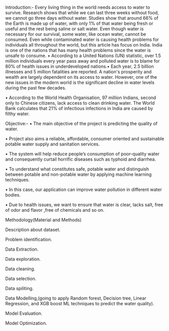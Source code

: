 Introduction:-
Every living thing in the world needs access to water to survive. Research shows that while we can last three weeks without food, we cannot go three days without water. Studies show that around 66% of the Earth is made up of water, with only 1% of that water being fresh or useful and the rest being saline or salt water. Even though water is necessary for our survival, some water, like ocean water, cannot be consumed. Even while contaminated water is causing health problems for individuals all throughout the world, but this article has focus on India. India is one of the nations that has many health problems since the water is unsafe to consume.
• According to a United Nations (UN) statistic, over 1.5 million individuals every year pass away and polluted water is to blame for 80% of health issues in underdeveloped nations.• Each year, 2.5 billion illnesses and 5 million fatalities are reported. A nation's prosperity and wealth are largely dependent on its access to water. However, one of the new issues in the modern world is the significant decline in water levels during the past few decades.

• According to the World Health Organisation, 97 million Indians, second only to Chinese citizens, lack access to clean drinking water. The World Bank calculates that 21% of infectious infections in India are caused by filthy water.

 Objective:-
• The main objective of the project is predicting the quality of water.

• Project also aims a reliable, affordable, consumer oriented and sustainable potable water supply and sanitation services.

• The system will help reduce people’s consumption of poor-quality water and consequently curtail horrific diseases such as typhoid and diarrhea.

• To understand what constitutes safe, potable water and distinguish between potable and non-potable water by applying machine learning techniques.

• In this case, our application can improve water pollution in different water bodies.

• Due to health issues, we want to ensure that water is clear, lacks salt, free of odor and flavor ,free of chemicals and so on.

Methodology(Material and Methods)

Description about dataset.

Problem identification.

Data Extraction.

Data exploration.

Data cleaning.

Data selection.

Data spiliting.

Data Modelling,(going to apply Random forest, Decision tree, Linear Regression, and XGB boost ML techniques to predict the water quality).

Model Evaluation.

Model Optimization.
